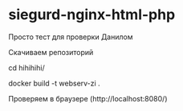 # siegurd-nginx-html-php
Просто тест для проверки Данилом


Скачиваем репозиторий

cd hihihihi/

docker build -t webserv-zi .

Проверяем в браузере (http://localhost:8080/)
